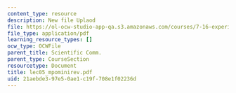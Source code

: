 ```yaml
---
content_type: resource
description: New file Uplaod
file: https://ol-ocw-studio-app-qa.s3.amazonaws.com/courses/7-16-experimental-molecular-biology-biotechnology-ii-spring-2005/21aebde397e50ae1c19f708e1f02236d_lec05_mpominirev.pdf
file_type: application/pdf
learning_resource_types: []
ocw_type: OCWFile
parent_title: Scientific Comm.
parent_type: CourseSection
resourcetype: Document
title: lec05_mpominirev.pdf
uid: 21aebde3-97e5-0ae1-c19f-708e1f02236d
---
```

